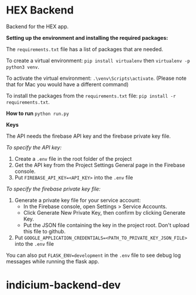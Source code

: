 # HEX Backend

Backend for the HEX app.

**Setting up the environment and installing the required packages:**

The `requirements.txt` file has a list of packages that are needed.

To create a virtual environment: `pip install virtualenv` then `virtualenv -p python3 venv`.

To activate the virtual environment: `.\venv\Scripts\activate`. (Please note that for Mac you would have a different command)

To install the packages from the `requirements.txt` file: `pip install -r requirements.txt`.

**How to run**
`python run.py`

**Keys**

The API needs the firebase API key and the firebase private key file.

*To specify the API key:*

1. Create a `.env` file in the root folder of the project
2. Get the API key from the Project Settings General page in the Firebase console.
3. Put `FIREBASE_API_KEY=<API_KEY>` into the `.env` file

*To specify the firebase private key file:*
1. Generate a private key file for your service account:
    - In the Firebase console, open Settings > Service Accounts.
    - Click Generate New Private Key, then confirm by clicking Generate Key.
    - Put the JSON file containing the key in the project root. Don't upload this file to github.
2. Put `GOOGLE_APPLICATION_CREDENTIALS=<PATH_TO_PRIVATE_KEY_JSON_FILE>` into the `.env` file

You can also put `FLASK_ENV=development` in the `.env` file to see debug log messages while running the flask app.

# indicium-backend-dev
